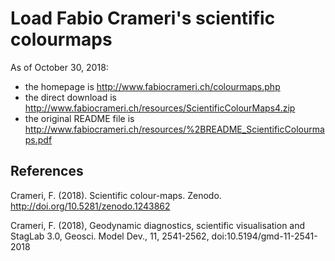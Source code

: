 # Load Fabio Crameri's scientific colourmaps

As of October 30, 2018:
  - the homepage is http://www.fabiocrameri.ch/colourmaps.php
  - the direct download is http://www.fabiocrameri.ch/resources/ScientificColourMaps4.zip
  - the original README file is http://www.fabiocrameri.ch/resources/%2BREADME_ScientificColourmaps.pdf

## References

Crameri, F. (2018). Scientific colour-maps. Zenodo. http://doi.org/10.5281/zenodo.1243862

Crameri, F. (2018), Geodynamic diagnostics, scientific visualisation and StagLab 3.0, Geosci. Model Dev., 11, 2541-2562, doi:10.5194/gmd-11-2541-2018
